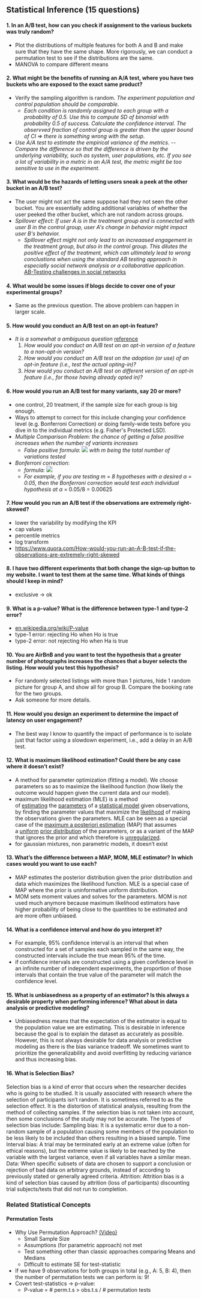 ## Statistical Inference (15 questions)

#### 1. In an A/B test, how can you check if assignment to the various buckets was truly random?
  - Plot the distributions of multiple features for both A and B and make sure that they have the same shape. More rigorously, we can conduct a permutation test to see if the distributions are the same.
  - MANOVA to compare different means

#### 2. What might be the benefits of running an A/A test, where you have two buckets who are exposed to the exact same product?
  - Verify the sampling algorithm is random. *The experiment population and control population should be comparable.*
    - *Each condition is randomly assigned to each group with a probability of 0.5. Use this to compute SD of binomial with probability 0.5 of success. Calculate the confidence interval. The observved fraction of control group is greater than the upper bound of CI => there is something wrong with the setup.*
  - *Use A/A test to estimate the empirical variance of the metrics. -- Compare the difference so that the difference is driven by the underlying variability, such as system, user populations, etc. If you see a lot of variability in a metric in an A/A test, the metric might be too sensitive to use in the experiment.*

#### 3. What would be the hazards of letting users sneak a peek at the other bucket in an A/B test?
  - The user might not act the same suppose had they not seen the other bucket. You are essentially adding additional variables of whether the user peeked the other bucket, which are not random across groups.
  - *Spillover effect: If user A is in the treatment group and is connected with user B in the control group, user A's change in behavior might impact user B's behavior.*
    - *Spillover effect might not only lead to an increaased engagement in the treatment group, but also in the control group. This dilutes the positive effect of the treatment, which can ultimately lead to wrong conclustions when using the standard AB testing approach in especially social network analysis or a collaborative application.* [AB-Testing challenges in social networks](https://towardsdatascience.com/ab-testing-challenges-in-social-networks-e67611c92916#:~:text=Cluster%20sampling%2C%20also%20known%20as,to%20deal%20with%20spillover%20effects.&text=When%20an%20AB%2DTest%20is,to%20the%20aforementioned%20spillover%20effects.)

#### 4. What would be some issues if blogs decide to cover one of your experimental groups?
  - Same as the previous question. The above problem can happen in larger scale.

#### 5. How would you conduct an A/B test on an opt-in feature? 
  - *It is a somewhat a ambiguous question* [reference](https://www.kdnuggets.com/2017/03/17-data-science-interview-questions-answers-part-3.html/2)
    1. *How would you conduct an A/B test on an opt-in version of a feature to a non-opt-in version?*
    2. *How would you conduct an A/B test on the adoption (or use) of an opt-in feature (i.e., test the actual opting-in)?*
    3. *How would you conduct an A/B test on different version of an opt-in feature (i.e., for those having already opted in)?*

#### 6. How would you run an A/B test for many variants, say 20 or more?
  - one control, 20 treatment, if the sample size for each group is big enough.
  - Ways to attempt to correct for this include changing your confidence level (e.g. Bonferroni Correction) or doing family-wide tests before you dive in to the individual metrics (e.g. Fisher's Protected LSD).
  - *Multiple Comparison Problem: the chance of getting a false positive increases when the number of variants increases*
    - *False positive formula*: <img src="https://render.githubusercontent.com/render/math?math=1-(1-\alpha)^m"> *with m being the total number of variations tested*
  - *Bonferroni correction*:
    - *formula:*  <img src="https://render.githubusercontent.com/render/math?math=\alpha/m">
    - *For example, if you are testing m = 8 hypotheses with a desired $\alpha$ = 0.05, then the Bonferroni correction would test each individual hypothesis at* $\alpha$ = 0.05/8 = 0.00625

#### 7. How would you run an A/B test if the observations are extremely right-skewed?
  - lower the variability by modifying the KPI
  - cap values
  - percentile metrics
  - log transform
  - <https://www.quora.com/How-would-you-run-an-A-B-test-if-the-observations-are-extremely-right-skewed>

#### 8. I have two different experiments that both change the sign-up button to my website. I want to test them at the same time. What kinds of things should I keep in mind?
  - exclusive -> ok

#### 9. What is a p-value? What is the difference between type-1 and type-2 error?
  - [en.wikipedia.org/wiki/P-value](https://en.wikipedia.org/wiki/P-value)
  - type-1 error: rejecting Ho when Ho is true
  - type-2 error: not rejecting Ho when Ha is true

#### 10. You are AirBnB and you want to test the hypothesis that a greater number of photographs increases the chances that a buyer selects the listing. How would you test this hypothesis?
  - For randomly selected listings with more than 1 pictures, hide 1 random picture for group A, and show all for group B. Compare the booking rate for the two groups.
  - Ask someone for more details.

#### 11. How would you design an experiment to determine the impact of latency on user engagement?
  - The best way I know to quantify the impact of performance is to isolate just that factor using a slowdown experiment, i.e., add a delay in an A/B test.

#### 12. What is maximum likelihood estimation? Could there be any case where it doesn’t exist?
  - A method for parameter optimization (fitting a model). We choose parameters so as to maximize the likelihood function (how likely the outcome would happen given the current data and our model).
  - maximum likelihood estimation (MLE) is a method of [estimating](https://en.wikipedia.org/wiki/Estimator "Estimator") the [parameters](https://en.wikipedia.org/wiki/Statistical_parameter "Statistical parameter") of a [statistical model](https://en.wikipedia.org/wiki/Statistical_model "Statistical model") given observations, by finding the parameter values that maximize the [likelihood](https://en.wikipedia.org/wiki/Likelihood "Likelihood") of making the observations given the parameters. MLE can be seen as a special case of the [maximum a posteriori estimation](https://en.wikipedia.org/wiki/Maximum_a_posteriori_estimation "Maximum a posteriori estimation") (MAP) that assumes a [uniform](https://en.wikipedia.org/wiki/Uniform_distribution_\(continuous\) "Uniform distribution \(continuous\)") [prior distribution](https://en.wikipedia.org/wiki/Prior_probability "Prior probability") of the parameters, or as a variant of the MAP that ignores the prior and which therefore is [unregularized](https://en.wikipedia.org/wiki/Regularization_\(mathematics\) "Regularization \(mathematics\)").
  - for gaussian mixtures, non parametric models, it doesn’t exist

#### 13. What’s the difference between a MAP, MOM, MLE estimator? In which cases would you want to use each?
  - MAP estimates the posterior distribution given the prior distribution and data which maximizes the likelihood function. MLE is a special case of MAP where the prior is uninformative uniform distribution.
  - MOM sets moment values and solves for the parameters. MOM is not used much anymore because maximum likelihood estimators have higher probability of being close to the quantities to be estimated and are more often unbiased.

#### 14. What is a confidence interval and how do you interpret it?
  - For example, 95% confidence interval is an interval that when constructed for a set of samples each sampled in the same way, the constructed intervals include the true mean 95% of the time.
  - if confidence intervals are constructed using a given confidence level in an infinite number of independent experiments, the proportion of those intervals that contain the true value of the parameter will match the confidence level.

#### 15. What is unbiasedness as a property of an estimator? Is this always a desirable property when performing inference? What about in data analysis or predictive modeling?
  - Unbiasedness means that the expectation of the estimator is equal to the population value we are estimating. This is desirable in inference because the goal is to explain the dataset as accurately as possible. However, this is not always desirable for data analysis or predictive modeling as there is the bias variance tradeoff. We sometimes want to prioritize the generalizability and avoid overfitting by reducing variance and thus increasing bias.

#### 16. What is Selection Bias?
Selection bias is a kind of error that occurs when the researcher decides who is going to be studied. It is usually associated with research where the selection of participants isn’t random. It is sometimes referred to as the selection effect. It is the distortion of statistical analysis, resulting from the method of collecting samples. If the selection bias is not taken into account, then some conclusions of the study may not be accurate.
The types of selection bias include:
Sampling bias: It is a systematic error due to a non-random sample of a population causing some members of the population to be less likely to be included than others resulting in a biased sample.
Time Interval bias: A trial may be terminated early at an extreme value (often for ethical reasons), but the extreme value is likely to be reached by the variable with the largest variance, even if all variables have a similar mean.
Data: When specific subsets of data are chosen to support a conclusion or rejection of bad data on arbitrary grounds, instead of according to previously stated or generally agreed criteria.
Attrition: Attrition bias is a kind of selection bias caused by attrition (loss of participants) discounting trial subjects/tests that did not run to completion.

### Related Statistical Concepts

#### Permutation Tests
  - Why Use Permutation Approach? [(Video)](https://www.youtube.com/watch?v=rJ3AZCQuiLw)
    - Small Sample Size
    - Assumptions (for parametric approach) not met
    - Test something other than classic approaches comparing Means and Medians
    - Difficult to estimate SE for test-statistic
  - If we have 9 observations for both groups in total (e.g., A: 5, B: 4), then the number of permutation tests we can perform is: 9!
  - Covert test-statistics -> p-value:
    - P-value = # perm.t.s > obs.t.s / # permutation tests
